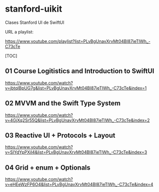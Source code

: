 # stanford-uikit
Clases Stanford UI de SwiftUI

URL a playlist: 

https://www.youtube.com/playlist?list=PLvBgUnavXrvMt04BI87ieTlWh_-C73cTe

[TOC]

## 01 Course Logitistics and Introduction to SwiftUI

https://www.youtube.com/watch?v=jbtqIBpUG7g&list=PLvBgUnavXrvMt04BI87ieTlWh_-C73cTe&index=1

## 02 MVVM and the Swift Type System

https://www.youtube.com/watch?v=4GjXq2Sr55Q&list=PLvBgUnavXrvMt04BI87ieTlWh_-C73cTe&index=2

## 03 Reactive UI + Protocols + Layout

https://www.youtube.com/watch?v=SIYdYpPXil4&list=PLvBgUnavXrvMt04BI87ieTlWh_-C73cTe&index=3

## 04 Grid + enum + Optionals

https://www.youtube.com/watch?v=eHEeWzFP6O4&list=PLvBgUnavXrvMt04BI87ieTlWh_-C73cTe&index=4

